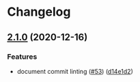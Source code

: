 # Changelog

## [2.1.0](https://www.github.com/netlify/eslint-config-node/compare/v2.0.2...v2.1.0) (2020-12-16)


### Features

* document commit linting ([#53](https://www.github.com/netlify/eslint-config-node/issues/53)) ([d14e1d2](https://www.github.com/netlify/eslint-config-node/commit/d14e1d2c2f5909945d71df40142a497d56d22842))
